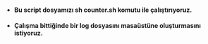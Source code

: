 
- #### Bu script dosyamızı sh counter.sh komutu ile çalıştırıyoruz.
- #### Çalışma bittiğinde bir log dosyasını masaüstüne oluşturmasını istiyoruz.
